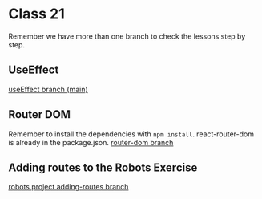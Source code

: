 # Class 21

Remember we have more than one branch to check the lessons step by step.

## UseEffect
[useEffect branch (main)](https://github.com/IHWebDevOctober2023/Class-21/tree/main)


## Router DOM
Remember to install the dependencies with `npm install`. react-router-dom is already in the package.json.
[router-dom branch](https://github.com/IHWebDevOctober2023/Class-21/tree/router-dom)

## Adding routes to the Robots Exercise
[robots project adding-routes branch](https://github.com/IHWebDevOctober2023/Class-20/tree/adding-routes)